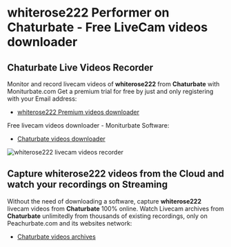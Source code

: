 # whiterose222 Performer on Chaturbate - Free LiveCam videos downloader

## Chaturbate Live Videos Recorder

Monitor and record livecam videos of **whiterose222** from **Chaturbate** with Moniturbate.com
Get a premium trial for free by just and only registering with your Email address:
* [whiterose222 Premium videos downloader](https://moniturbate.com/request-demo-licence-key.html)

Free livecam videos downloader - Moniturbate Software:
* [Chaturbate videos downloader](https://moniturbate.com/moniturbate-download-software.html)

![whiterose222 livecam videos recorder](https://peachurnet.com/templates/moniturbate-software.png)


## Capture whiterose222 videos from the Cloud and watch your recordings on Streaming

Without the need of downloading a software, capture **whiterose222** livecam videos from **Chaturbate** 100% online.
Watch Livecam archives from **Chaturbate** unlimitedly from thousands of existing recordings, only on Peachurbate.com and its websites network:
* [Chaturbate videos archives](https://peachurnet.com/)